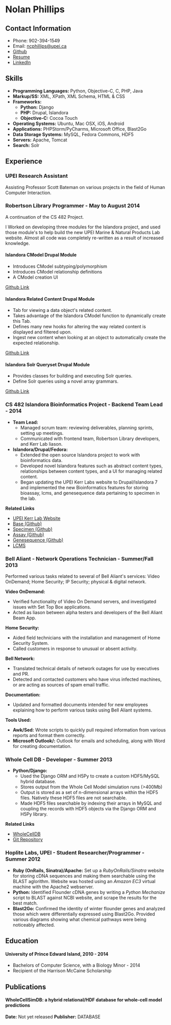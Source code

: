 # Nolan Phillips
## Contact Information
* Phone: 902-394-1549
* Email: ncphillips@upei.ca
* [Github](www.github.com/ncphillips)
* [Resume](www.github.com/ncphillips/ncphillips)
* [LinkedIn](ca.linkedin.com/pub/nolan-phillips/68/935/702/)

## Skills
* **Programming Languages:** Python, Objective-C, C, PHP, Java
* **Markup/SS:** XML, XPath, XML Schema, HTML & CSS
* **Frameworks:**
	* **Python:** Django
	* **PHP:** Drupal, Islandora
	* **Objective-C:** Cocoa Touch
* **Operating Systems:** Ubuntu, Mac OSX, iOS, Android
* **Applications:** PHPStorm/PyCharms, Microsoft Office, Blast2Go
* **Data Storage Systems:** MySQL, Fedora Commons, HDF5
* **Servers:** Apache, Tomcat
* **Search:** Solr

## Experience
### UPEI Research Assistant
Assisting Professor Scott Bateman on various projects in the field of Human Computer Interaction.

### Robertson Library Programmer - May to August 2014
A continuation of the CS 482 Project. 

I Worked on developing three modules for the Islandora project, and used those module's to help build the new UPEI Marine & Natural Products Lab website. Almost all code was completely re-written as a result of increased knowledge. 

#### Islandora CModel Drupal Module
* Introduces CModel subtyping/polymorphism
* Introduces CModel relationship definitions
* A CModel creation UI

[Github Link](https://github.com/ncphillips/islandora_cmodel)

#### Islandora Related Content Drupal Module
* Tab for viewing a data object's related content.
* Takes advantage of the Islandora CModel function to dynamically create this Tab.
* Defines many new hooks for altering the way related content is displayed and filtered upon.
* Ingest new content when looking at an object to automatically create the expected relationship.

[Github Link](https://github.com/ncphillips/islandora_related_content)


#### Islandora Solr Queryset Drupal Module
* Provides classes for building and executing Solr queries.
* Define Solr queries using a novel array grammars.

[Github Link](https://github.com/ncphillips/islandora_solr_query_set)

### CS 482 Islandora Bioinformatics Project - Backend Team Lead - 2014
* **Team Lead:** 
	* Managed scrum team: reviewing deliverables, planning sprints, setting up meetings. 
	* Communicated with frontend team, Robertson Library developers, and Kerr Lab liason. 
* **Islandora/Drupal/Fedora:** 
	* Extended the open source Islandora project to work with bioinformatics data.
	* Developed novel Islandora features such as abstract content types, relationships between content types, and a UI for managing related content.
	* Began updating the UPEI Kerr Labs website to Drupal/Islandora 7 and implemented the new Bioinformatics features for storing bioassay, lcms, and genesequence data pertaining to specimen in the lab.

__Related Links__

* [UPEI Kerr Lab Website](http://www.upeikerrlab.ca)
* [Base (Github)](http://www.github.com/ncphillips/islandora_bioinformatics_base)
* [Specimen (Github)](http://www.github.com/ncphillips/islandora_lab_object_specimen)
* [Assay (Github)](http://www.github.com/ncphillips/islandora_lab_object_assay)
* [Genesequence (Github)](http://www.github.com/ncphillips/islandora_lab_object_genesequence)
* [LCMS](http://www.github.com/ncphillips/islandora_lab_object_lcms)

### Bell Aliant - Network Operations Technician - Summer/Fall 2013
Performed various tasks related to several of Bell Aliant's services: Video OnDemand; Home Security; IP Security; physical & digital network.

**Video OnDemand:** 

* Verified functionality of Video On Demand servers, and investigated issues with Set Top Box applications.
* Acted as liason between alpha testers and developers of the Bell Aliant Beam App.


**Home Security:** 

* Aided field technicians with the installation and management of Home Security System. 
* Called customers in response to unusual or absent activity.

**Bell Network:** 

* Translated technical details of network outages for use by executives and PR.
* Detected and contacted customers who have virus infected machines, or are acting as sources of spam email traffic.

**Documentation:**

* Updated and formatted documents intended for new employees explaining how to perform various tasks using Bell Aliant systems.


**Tools Used:** 

* **Awk/Sed:** Wrote scripts to quickly pull required information from various reports and format them correctly.
* **Microsoft Outlook/:** Outlook for emails and scheduling, along with Word for creating documentation.

### Whole Cell DB - Developer - Summer 2013
* **Python/Django:** 
	* Used the Django ORM and H5Py to create a custom HDF5/MySQL hybrid database. 
	* Stores output from the Whole Cell Model simulation runs (>400Mb)
	* Output is stored as a set of n-dimensional arrays within the HDF5 files. Natively these HDF5 files are not searchable.
	* Made HDF5 files searchable by indexing their arrays in MySQL and coupling the records with  HDF5 objects via the Django ORM and H5Py library.

__Related Links__
 
 * [WholeCellDB](http://wholecelldb.stanford.edu)
 * [Git Repository](https://github.com/CovertLab/WholeCellDB)
 
### Hoplite Labs, UPEI - Student Researcher/Programmer - Summer 2012
* **Ruby (OnRails, Sinatra)/Apache:** Set up a _RubyOnRails/Sinatra_ website for storing cDNA sequences and making them searchable using the BLAST aglorithm. Website was hosted using an *Amazon EC3* virtual machine with the Apache2 webserver.
* **Python:** Identified Flounder cDNA genes by writing a _Python Mechanize_ script to BLAST against NCBI website, and scrape the results for the best match.
* **Blast2Go:** Confirmed the identity of winter flounder genes and analyzed those which were differentially expressed using Blast2Go. Provided various diagrams showing what chemical pathways were being noticeably affected.

 

## Education
#### University of Prince Edward Island, 2010 - 2014
* Bachelors of Computer Science, with a Biology Minor - 2014
* Recipient of the Harrison McCaine Scholarship

## Publications
#### WholeCellSimDB: a hybrid relational/HDF database for whole-cell model predictions

**Date:** Not yet released
**Publisher:** DATABASE

